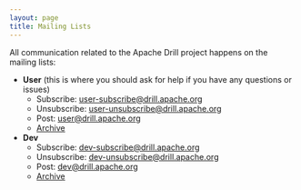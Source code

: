 ```yaml
---
layout: page
title: Mailing Lists
---
```

All communication related to the Apache Drill project happens on the mailing lists:

* **User** (this is where you should ask for help if you have any questions or issues)
  * Subscribe: <user-subscribe@drill.apache.org>
  * Unsubscribe: <user-unsubscribe@drill.apache.org>
  * Post: <user@drill.apache.org>
  * [Archive](http://mail-archives.apache.org/mod_mbox/drill-user/)
* **Dev**
  * Subscribe: <dev-subscribe@drill.apache.org>
  * Unsubscribe: <dev-unsubscribe@drill.apache.org>
  * Post: <dev@drill.apache.org>
  * [Archive](http://mail-archives.apache.org/mod_mbox/drill-dev/)

